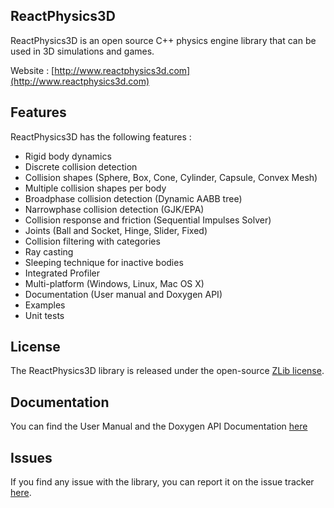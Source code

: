 ## ReactPhysics3D

ReactPhysics3D is an open source C++ physics engine library that can be used in 3D simulations and games.

Website : [http://www.reactphysics3d.com](http://www.reactphysics3d.com)

## Features

ReactPhysics3D has the following features :

- Rigid body dynamics
- Discrete collision detection
- Collision shapes (Sphere, Box, Cone, Cylinder, Capsule, Convex Mesh)
- Multiple collision shapes per body
- Broadphase collision detection (Dynamic AABB tree)
- Narrowphase collision detection (GJK/EPA)
- Collision response and friction (Sequential Impulses Solver)
- Joints (Ball and Socket, Hinge, Slider, Fixed)
- Collision filtering with categories
- Ray casting
- Sleeping technique for inactive bodies
- Integrated Profiler
- Multi-platform (Windows, Linux, Mac OS X)
- Documentation (User manual and Doxygen API)
- Examples
- Unit tests

## License

The ReactPhysics3D library is released under the open-source [ZLib license](http://opensource.org/licenses/zlib).

## Documentation

You can find the User Manual and the Doxygen API Documentation [here](http://www.reactphysics3d.com/documentation.html)

## Issues

If you find any issue with the library, you can report it on the issue tracker [here](https://github.com/DanielChappuis/reactphysics3d/issues).

